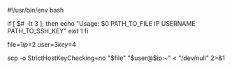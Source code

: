 #!/usr/bin/env bash

if [ $# -lt 3 ]; then
    echo "Usage: $0 PATH_TO_FILE IP USERNAME PATH_TO_SSH_KEY"
    exit 1
fi

file=$1
ip=$2 
user=$3
key=$4

scp -o StrictHostKeyChecking=no "$file" "$user@$ip:~" < "/dev/null" 2>&1

